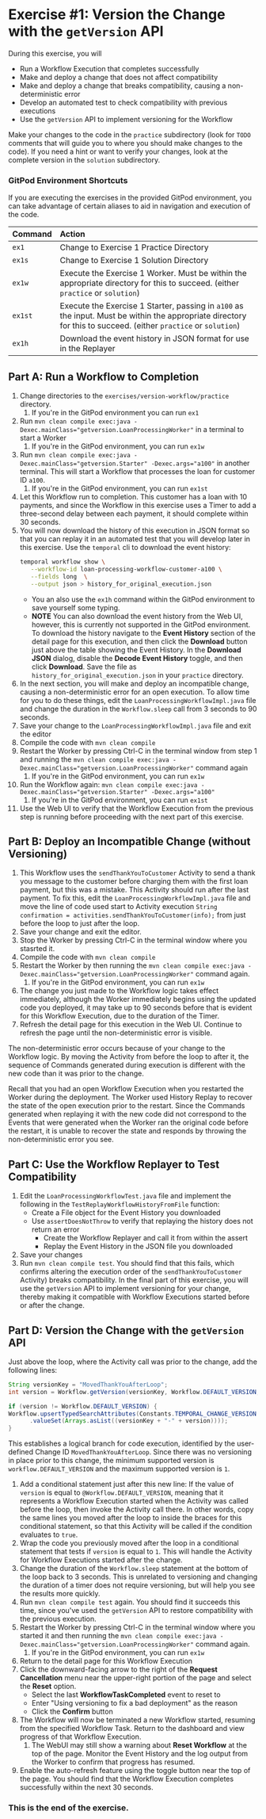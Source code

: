 # Exercise #1: Version the Change with the `getVersion` API

During this exercise, you will

- Run a Workflow Execution that completes successfully
- Make and deploy a change that does not affect compatibility
- Make and deploy a change that breaks compatibility, causing a non-deterministic error
- Develop an automated test to check compatibility with previous executions
- Use the `getVersion` API to implement versioning for the Workflow

Make your changes to the code in the `practice` subdirectory (look for
`TODO` comments that will guide you to where you should make changes to
the code). If you need a hint or want to verify your changes, look at
the complete version in the `solution` subdirectory.

### GitPod Environment Shortcuts

If you are executing the exercises in the provided GitPod environment, you
can take advantage of certain aliases to aid in navigation and execution of
the code.

| Command | Action                                                                                                                                                          |
| :------ | :-------------------------------------------------------------------------------------------------------------------------------------------------------------- |
| `ex1`   | Change to Exercise 1 Practice Directory                                                                                                                         |
| `ex1s`  | Change to Exercise 1 Solution Directory                                                                                                                         |
| `ex1w`  | Execute the Exercise 1 Worker. Must be within the appropriate directory for this to succeed. (either `practice` or `solution`)                                  |
| `ex1st` | Execute the Exercise 1 Starter, passing in `a100` as the input. Must be within the appropriate directory for this to succeed. (either `practice` or `solution`) |
| `ex1h`  | Download the event history in JSON format for use in the Replayer                                                                                               |

## Part A: Run a Workflow to Completion

1. Change directories to the `exercises/version-workflow/practice` directory.
   1. If you're in the GitPod environment you can run `ex1`
1. Run `mvn clean compile exec:java -Dexec.mainClass="getversion.LoanProcessingWorker"`
   in a terminal to start a Worker
   1. If you're in the GitPod environment, you can run `ex1w`
1. Run `mvn clean compile exec:java -Dexec.mainClass="getversion.Starter" -Dexec.args="a100"`
   in another terminal. This will start a Workflow that processes the loan for
   customer ID `a100`.
   1. If you're in the GitPod environment, you can run `ex1st`
1. Let this Workflow run to completion. This customer has a loan
   with 10 payments, and since the Workflow in this exercise uses
   a Timer to add a three-second delay between each payment, it
   should complete within 30 seconds.
1. You will now download the history of this execution in JSON
   format so that you can replay it in an automated test that
   you will develop later in this exercise. Use the `temporal` cli to
   download the event history:
   ```bash
   temporal workflow show \
      --workflow-id loan-processing-workflow-customer-a100 \
      --fields long  \
      --output json > history_for_original_execution.json
   ```
   - You an also use the `ex1h` command within the GitPod environment to save yourself some typing.
   - **NOTE** You can also download the event history from the Web UI, however, this
     is currently not supported in the GitPod environment. To download the
     history navigate to the **Event History** section
   of the detail page for this execution, and then click the
   **Download** button just above the table showing the Event History.
   In the **Download JSON** dialog, disable the
   **Decode Event History** toggle, and then click **Download**. Save
   the file as `history_for_original_execution.json` in your
   `practice` directory.
1. In the next section, you will make and deploy an incompatible
   change, causing a non-deterministic error for an open execution.
   To allow time for you to do these things, edit the `LoanProcessingWorkflowImpl.java`
   file and change the duration in the `Workflow.sleep` call from
   3 seconds to 90 seconds.
1. Save your change to the `LoanProcessingWorkflowImpl.java` file and exit the editor
1. Compile the code with `mvn clean compile`
1. Restart the Worker by pressing Ctrl-C in the terminal window
   from step 1 and running the `mvn clean compile exec:java -Dexec.mainClass="getversion.LoanProcessingWorker"` command again
   1. If you're in the GitPod environment, you can run `ex1w`
1. Run the Workflow again: `mvn clean compile exec:java -Dexec.mainClass="getversion.Starter" -Dexec.args="a100"`
   1. If you're in the GitPod environment, you can run `ex1st`
1. Use the Web UI to verify that the Workflow Execution from the
   previous step is running before proceeding with the next part
   of this exercise.

## Part B: Deploy an Incompatible Change (without Versioning)

1. This Workflow uses the `sendThankYouToCustomer` Activity to
   send a thank you message to the customer before charging
   them with the first loan payment, but this was a mistake.
   This Activity should run after the last payment. To fix this, edit the `LoanProcessingWorkflowImpl.java`
   file and move the line of code used start to Activity execution
   `String confirmation = activities.sendThankYouToCustomer(info);` from just
   before the loop to just after the loop.
1. Save your change and exit the editor.
1. Stop the Worker by pressing Ctrl-C in the terminal window where you stasrted it.
1. Compile the code with `mvn clean compile`
1. Restart the Worker by then running the
   `mvn clean compile exec:java -Dexec.mainClass="getversion.LoanProcessingWorker"` command again.
   1. If you're in the GitPod environment, you can run `ex1w`
1. The change you just made to the Workflow logic takes effect immediately, although
   the Worker immediately begins using the updated code you
   deployed, it may take up to 90 seconds before that is
   evident for this Workflow Execution, due to the duration of
   the Timer.
1. Refresh the detail page for this execution in the Web UI.
   Continue to refresh the page until the non-deterministic
   error is visible.

The non-deterministic error occurs because of your change to the
Workflow logic. By moving the Activity from before the loop to after
it, the sequence of Commands generated during execution is different
with the new code than it was prior to the change.

Recall that you had an open Workflow Execution when you restarted the
Worker during the deployment. The Worker used History Replay to
recover the state of the open execution prior to the restart. Since
the Commands generated when replaying it with the new code did not
correspond to the Events that were generated when the Worker ran the
original code before the restart, it is unable to recover the state
and responds by throwing the non-deterministic error you see.

## Part C: Use the Workflow Replayer to Test Compatibility

1. Edit the `LoanProcessingWorkflowTest.java` file and implement the following
   in the `TestReplayWorkflowHistoryFromFile` function:
   - Create a File object for the Event History you downloaded
   - Use `assertDoesNotThrow` to verify that replaying the history
     does not return an error
     - Create the Workflow Replayer and call it from within the assert
     - Replay the Event History in the JSON file you downloaded
2. Save your changes
3. Run `mvn clean compile test`. You should find that this fails, which confirms
   altering the execution order of the `sendThankYouToCustomer`
   Activity) breaks compatibility. In the final part of this
   exercise, you will use the `getVersion` API to implement
   versioning for your change, thereby making it compatible
   with Workflow Executions started before or after the change.

## Part D: Version the Change with the `getVersion` API

Just above the loop, where the Activity call was prior to
the change, add the following lines:

```java
String versionKey = "MovedThankYouAfterLoop";
int version = Workflow.getVersion(versionKey, Workflow.DEFAULT_VERSION, 1);

if (version != Workflow.DEFAULT_VERSION) {
Workflow.upsertTypedSearchAttributes(Constants.TEMPORAL_CHANGE_VERSION
      .valueSet(Arrays.asList((versionKey + "-" + version))));
}
```

This establishes a logical branch for code execution, identified
by the user-defined Change ID `MovedThankYouAfterLoop`. Since there
was no versioning in place prior to this change, the minimum supported
version is `workflow.DEFAULT_VERSION` and the maximum supported version
is `1`.

1. Add a conditional statement just after this new line: If the value
   of `version` is equal to `@Workflow.DEFAULT_VERSION`, meaning that it
   represents a Workflow Execution started when the Activity was called
   before the loop, then invoke the Activity call there. In other
   words, copy the same lines you moved after the loop to inside the
   braces for this conditional statement, so that this Activity will be
   called if the condition evaluates to `true`.
1. Wrap the code you previously moved after the loop in a
   conditional statement that tests if `version` is equal to
   `1`. This will handle the Activity for Workflow
   Executions started after the change.
1. Change the duration of the `Workflow.sleep` statement at the
   bottom of the loop back to 3 seconds. This is unrelated to
   versioning and changing the duration of a timer does not require versioning,
   but will help you see the results more quickly.
1. Run `mvn clean compile test` again. You should find it succeeds this time,
   since you've used the `getVersion` API to restore compatibility with
   the previous execution.
1. Restart the Worker by pressing Ctrl-C in the terminal
   window where you started it and then running the `mvn clean compile exec:java -Dexec.mainClass="getversion.LoanProcessingWorker"` command again.
   1. If you're in the GitPod environment, you can run `ex1w`
1. Return to the detail page for this Workflow Execution
1. Click the downward-facing arrow to the right of the
   **Request Cancellation** menu near the upper-right portion of
   the page and select the **Reset** option.
   - Select the last **WorkflowTaskCompleted** event to reset to
   - Enter "Using versioning to fix a bad deployment" as the reason
   - Click the **Confirm** button
1. The Workflow will now be terminated a new Workflow started, resuming from
   the specified Workflow Task. Return to the dashboard and view progress of
   that Workflow Execution.
   1. The WebUI may still show a warning about **Reset Workflow** at the top of
      the page. Monitor the Event History and the log output from the Worker to
      confirm that progress has resumed.
1. Enable the auto-refresh feature using the toggle button near
   the top of the page. You should find that the Workflow Execution
   completes successfully within the next 30 seconds.

### This is the end of the exercise.
